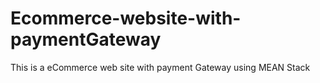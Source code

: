# Ecommerce-website-with-paymentGateway
This is a eCommerce web site with payment Gateway using MEAN Stack
